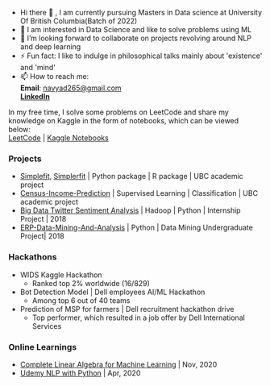 -  Hi there 👋 , I am currently pursuing Masters in Data science at University Of British Columbia(Batch of 2022)
-  💞️ I am interested in Data Science and like to solve problems using ML
-  👀 I’m looking forward to collaborate on projects revolving around NLP and deep learning
-  ⚡ Fun fact: I like to indulge in philosophical talks mainly about 'existence' and 'mind'
-  📫 How to reach me:   
              **Email**: navyad265@gmail.com    
              [**LinkedIn**](https://www.linkedin.com/in/navya-dahiya/)

In my free time, I solve some problems on LeetCode and share my knowledge on Kaggle in the form of notebooks, which can be viewed below:  
[LeetCode](https://leetcode.com/Navya_Dahiya/) | [Kaggle Notebooks](https://www.kaggle.com/navya265/code)

### Projects
- [Simplefit](https://github.com/nd265/simplefit), [Simplerfit](https://github.com/nd265/simplerfit) | Python package | R package | UBC academic project
- [Census-Income-Prediction](https://github.com/nd265/census-income-prediction) | Supervised Learning | Classification | UBC academic project
- [Big Data Twitter Sentiment Analysis](https://github.com/nd265/Big-Data-Twitter-Sentiment-Analysis) | Hadoop | Python | Internship Project | 2018
- [ERP-Data-Mining-And-Analysis](https://github.com/nd265/ERP-Analysis-and-Course-Recommendation-System) | Python | Data Mining Undergraduate Project| 2018

### Hackathons
- WIDS Kaggle Hackathon
  - Ranked top 2% worldwide (16/829)
- Bot Detection Model | Dell employees AI/ML Hackathon
  - Among top 6 out of 40 teams
- Prediction of MSP for farmers | Dell recruitment hackathon drive
  - Top performer, which resulted in a job offer by Dell International Services

### Online Learnings
- [Complete Linear Algebra for Machine Learning](https://www.udemy.com/certificate/UC-9acbaaba-2443-430a-87ad-51e655d8602a/) | Nov, 2020
- [Udemy NLP with Python](https://www.udemy.com/certificate/UC-a2855f73-9b80-4c32-87c9-f61f7283bf66/) | Apr, 2020
